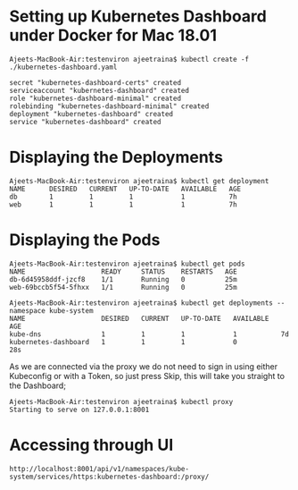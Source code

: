 # Setting up Kubernetes Dashboard under Docker for Mac 18.01

```
Ajeets-MacBook-Air:testenviron ajeetraina$ kubectl create -f ./kubernetes-dashboard.yaml
```

```
secret "kubernetes-dashboard-certs" created
serviceaccount "kubernetes-dashboard" created
role "kubernetes-dashboard-minimal" created
rolebinding "kubernetes-dashboard-minimal" created
deployment "kubernetes-dashboard" created
service "kubernetes-dashboard" created
```

# Displaying the Deployments


```
Ajeets-MacBook-Air:testenviron ajeetraina$ kubectl get deployment
NAME      DESIRED   CURRENT   UP-TO-DATE   AVAILABLE   AGE
db        1         1         1            1           7h
web       1         1         1            1           7h
```

# Displaying the Pods

```
Ajeets-MacBook-Air:testenviron ajeetraina$ kubectl get pods
NAME                   READY     STATUS    RESTARTS   AGE
db-6d45958ddf-jzcf8    1/1       Running   0          25m
web-69bccb5f54-5fhxx   1/1       Running   0          25m
```

```
Ajeets-MacBook-Air:testenviron ajeetraina$ kubectl get deployments --namespace kube-system
NAME                   DESIRED   CURRENT   UP-TO-DATE   AVAILABLE   AGE
kube-dns               1         1         1            1           7d
kubernetes-dashboard   1         1         1            0           28s
```

As we are connected via the proxy we do not need to sign in using either Kubeconfig or with a Token, 
so just press Skip, this will take you straight to the Dashboard;
```
Ajeets-MacBook-Air:testenviron ajeetraina$ kubectl proxy
Starting to serve on 127.0.0.1:8001
```

# Accessing through UI

```
http://localhost:8001/api/v1/namespaces/kube-system/services/https:kubernetes-dashboard:/proxy/
```
